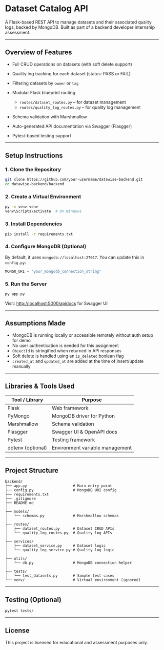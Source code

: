 # Dataset Catalog API

A Flask-based REST API to manage datasets and their associated quality logs, backed by MongoDB. Built as part of a backend developer internship assessment.

---

## Overview of Features

* Full CRUD operations on datasets (with soft delete support)
* Quality log tracking for each dataset (status: PASS or FAIL)
* Filtering datasets by `owner` or `tag`
* Modular Flask blueprint routing:

  * `routes/dataset_routes.py` – for dataset management
  * `routes/quality_log_routes.py` – for quality log management
* Schema validation with Marshmallow
* Auto-generated API documentation via Swagger (Flasgger)
* Pytest-based testing support

---

## Setup Instructions

### 1. Clone the Repository

```bash
git clone https://github.com/your-username/datawise-backend.git
cd datawise-backend/backend
```

### 2. Create a Virtual Environment

```bash
py -m venv venv
venv\Scripts\activate  # On Windows
```

### 3. Install Dependencies

```bash
pip install -r requirements.txt
```

### 4. Configure MongoDB (Optional)

By default, it uses `mongodb://localhost:27017`. You can update this in `config.py`:

```python
MONGO_URI = "your_mongodb_connection_string"
```

### 5. Run the Server

```bash
py app.py
```

Visit: [http://localhost:5000/apidocs](http://localhost:5000/apidocs) for Swagger UI

---

## Assumptions Made

* MongoDB is running locally or accessible remotely without auth setup for demo
* No user authentication is needed for this assignment
* `ObjectId` is stringified when returned in API responses
* Soft delete is handled using an `is_deleted` boolean flag
* `created_at` and `updated_at` are added at the time of insert/update manually

---

## Libraries & Tools Used

| Tool / Library    | Purpose                         |
| ----------------- | ------------------------------- |
| Flask             | Web framework                   |
| PyMongo           | MongoDB driver for Python       |
| Marshmallow       | Schema validation               |
| Flasgger          | Swagger UI & OpenAPI docs       |
| Pytest            | Testing framework               |
| dotenv (optional) | Environment variable management |

---

## Project Structure

```
backend/
├── app.py                     # Main entry point
├── config.py                  # MongoDB URI config
├── requirements.txt
├── .gitignore
├── README.md
│
├── models/
│   └── schemas.py             # Marshmallow schemas
│
├── routes/
│   ├── dataset_routes.py      # Dataset CRUD APIs
│   └── quality_log_routes.py  # Quality log APIs
│
├── services/
│   ├── dataset_service.py     # Dataset logic
│   └── quality_log_service.py # Quality log logic
│
├── utils/
│   └── db.py                  # MongoDB connection helper
│
├── tests/
│   └── test_datasets.py       # Sample test cases
└── venv/                      # Virtual environment (ignored)
```

---

## Testing (Optional)

```bash
pytest tests/
```

---

## License

This project is licensed for educational and assessment purposes only.
